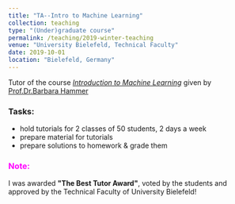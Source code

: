 ```yaml
---
title: "TA--Intro to Machine Learning"
collection: teaching
type: "(Under)graduate course"
permalink: /teaching/2019-winter-teaching
venue: "University Bielefeld, Technical Faculty"
date: 2019-10-01
location: "Bielefeld, Germany"
---
```


Tutor of the course *[Introduction to Machine Learning](https://ekvv.uni-bielefeld.de/kvv_publ/publ/vd?id=193179070)* given by [Prof.Dr.Barbara Hammer](https://www.techfak.uni-bielefeld.de/~bhammer/)

<h3><b> Tasks: </b></h3>

- hold tutorials for 2 classes of 50 students, 2 days a week
- prepare material for tutorials
- prepare solutions to homework & grade them


<h3><font color=magenta> Note: </font></h3>

I was awarded **"The Best Tutor Award"**, voted by the students and approved by the Technical Faculty of University Bielefeld!
